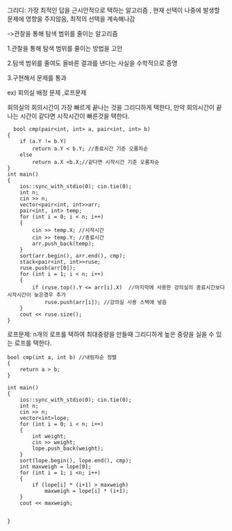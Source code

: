 그리디: 가장 최적인 답을 근시안적으로 택하는 알고리즘 , 현재 선택이 나중에 발생할 문제에 영향을 주지않음, 최적의 선택을 계속해나감
 
  ->관찰을 통해 탐색 범위를 줄이는 알고리즘

  1.관찰을 통해 탐색 범위를 줄이는 방법을 고안
  
  2.탐색 범위를 줄여도 올바른 결과를 낸다는 사실을 수학적으로 증명

  3.구현해서 문제를 통과 

  ex) 회의실 배정 문제 ,로프문제

  회의실의 회의시간이 가장 빠르게 끝나는 것을 그리디하게 택한다, 만약 회의시간이 끝나는 시간이 같다면 시작시간이 빠른것을 택한다.
  
```
  bool cmp(pair<int, int> a, pair<int, int> b)
{
	if (a.Y != b.Y)
		return a.Y < b.Y; //종료시간 기준 오름차순 
	else
		return a.X <b.X;//같다면 시작시간 기준 오름차순  
}
int main()
{
	ios::sync_with_stdio(0); cin.tie(0);
	int n;
	cin >> n;
	vector<pair<int, int>>arr;
	pair<int, int> temp;
	for (int i = 0; i < n; i++)
	{
		cin >> temp.X; //시작시간
		cin >> temp.Y; //종료시간 
		arr.push_back(temp);
	}
	sort(arr.begin(), arr.end(), cmp);
	stack<pair<int, int>>ruse;
	ruse.push(arr[0]);
	for (int i = 1; i < n; i++)
	{
		if (ruse.top().Y <= arr[i].X)  //마지막에 사용한 강의실의 종료시간보다 시작시간이 늦은경우 추가 
			ruse.push(arr[i]); //강의실 사용 스택에 넣음 
	}
	cout << ruse.size();
}
```
로프문제:  n개의 로프를 택하여 최대중량을 만들때 그리디하게 높은 중량을 실을 수 있는 로프를 택한다.
```
bool cmp(int a, int b) //내림차순 정렬 
{
	return a > b;
}

int main()
{
	ios::sync_with_stdio(0); cin.tie(0);
	int n;
	cin >> n;
	vector<int>lope;
	for (int i = 0; i < n; i++)
	{
		int weight;
		cin >> weight;
		lope.push_back(weight);
	}
	sort(lope.begin(), lope.end(), cmp);
	int maxweigh = lope[0];
	for (int i = 1; i <n; i++)
	{
		if (lope[i] * (i+1) > maxweigh)
			maxweigh = lope[i] * (i+1);
	}
	cout << maxweigh;


}
```



